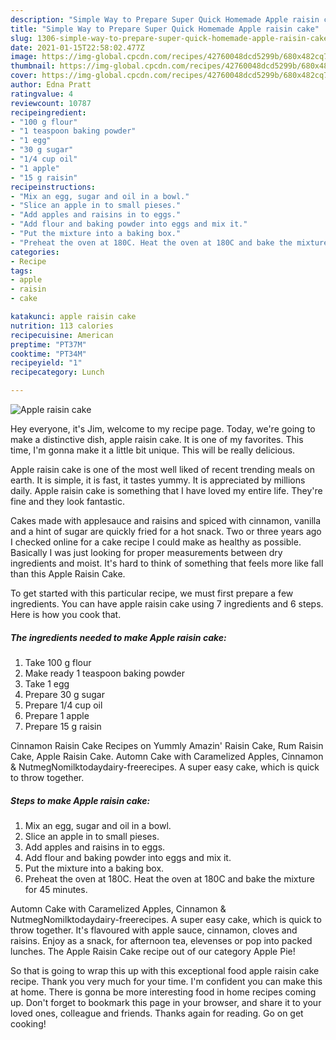 ```yaml
---
description: "Simple Way to Prepare Super Quick Homemade Apple raisin cake"
title: "Simple Way to Prepare Super Quick Homemade Apple raisin cake"
slug: 1306-simple-way-to-prepare-super-quick-homemade-apple-raisin-cake
date: 2021-01-15T22:58:02.477Z
image: https://img-global.cpcdn.com/recipes/42760048dcd5299b/680x482cq70/apple-raisin-cake-recipe-main-photo.jpg
thumbnail: https://img-global.cpcdn.com/recipes/42760048dcd5299b/680x482cq70/apple-raisin-cake-recipe-main-photo.jpg
cover: https://img-global.cpcdn.com/recipes/42760048dcd5299b/680x482cq70/apple-raisin-cake-recipe-main-photo.jpg
author: Edna Pratt
ratingvalue: 4
reviewcount: 10787
recipeingredient:
- "100 g flour"
- "1 teaspoon baking powder"
- "1 egg"
- "30 g sugar"
- "1/4 cup oil"
- "1 apple"
- "15 g raisin"
recipeinstructions:
- "Mix an egg, sugar and oil in a bowl."
- "Slice an apple in to small pieses."
- "Add apples and raisins in to eggs."
- "Add flour and baking powder into eggs and mix it."
- "Put the mixture into a baking box."
- "Preheat the oven at 180C. Heat the oven at 180C and bake the mixture for 45 minutes."
categories:
- Recipe
tags:
- apple
- raisin
- cake

katakunci: apple raisin cake 
nutrition: 113 calories
recipecuisine: American
preptime: "PT37M"
cooktime: "PT34M"
recipeyield: "1"
recipecategory: Lunch

---
```



![Apple raisin cake](https://img-global.cpcdn.com/recipes/42760048dcd5299b/680x482cq70/apple-raisin-cake-recipe-main-photo.jpg)

Hey everyone, it's Jim, welcome to my recipe page. Today, we're going to make a distinctive dish, apple raisin cake. It is one of my favorites. This time, I'm gonna make it a little bit unique. This will be really delicious.

Apple raisin cake is one of the most well liked of recent trending meals on earth. It is simple, it is fast, it tastes yummy. It is appreciated by millions daily. Apple raisin cake is something that I have loved my entire life. They're fine and they look fantastic.

Cakes made with applesauce and raisins and spiced with cinnamon, vanilla and a hint of sugar are quickly fried for a hot snack. Two or three years ago I checked online for a cake recipe I could make as healthy as possible. Basically I was just looking for proper measurements between dry ingredients and moist. It&#39;s hard to think of something that feels more like fall than this Apple Raisin Cake.


To get started with this particular recipe, we must first prepare a few ingredients. You can have apple raisin cake using 7 ingredients and 6 steps. Here is how you cook that.

<!--inarticleads1-->

##### The ingredients needed to make Apple raisin cake:

1. Take 100 g flour
1. Make ready 1 teaspoon baking powder
1. Take 1 egg
1. Prepare 30 g sugar
1. Prepare 1/4 cup oil
1. Prepare 1 apple
1. Prepare 15 g raisin


Cinnamon Raisin Cake Recipes on Yummly Amazin&#39; Raisin Cake, Rum Raisin Cake, Apple Raisin Cake. Automn Cake with Caramelized Apples, Cinnamon &amp; NutmegNomilktodaydairy-freerecipes. A super easy cake, which is quick to throw together. 

<!--inarticleads2-->

##### Steps to make Apple raisin cake:

1. Mix an egg, sugar and oil in a bowl.
1. Slice an apple in to small pieses.
1. Add apples and raisins in to eggs.
1. Add flour and baking powder into eggs and mix it.
1. Put the mixture into a baking box.
1. Preheat the oven at 180C. Heat the oven at 180C and bake the mixture for 45 minutes.


Automn Cake with Caramelized Apples, Cinnamon &amp; NutmegNomilktodaydairy-freerecipes. A super easy cake, which is quick to throw together. It&#39;s flavoured with apple sauce, cinnamon, cloves and raisins. Enjoy as a snack, for afternoon tea, elevenses or pop into packed lunches. The Apple Raisin Cake recipe out of our category Apple Pie! 

So that is going to wrap this up with this exceptional food apple raisin cake recipe. Thank you very much for your time. I'm confident you can make this at home. There is gonna be more interesting food in home recipes coming up. Don't forget to bookmark this page in your browser, and share it to your loved ones, colleague and friends. Thanks again for reading. Go on get cooking!
